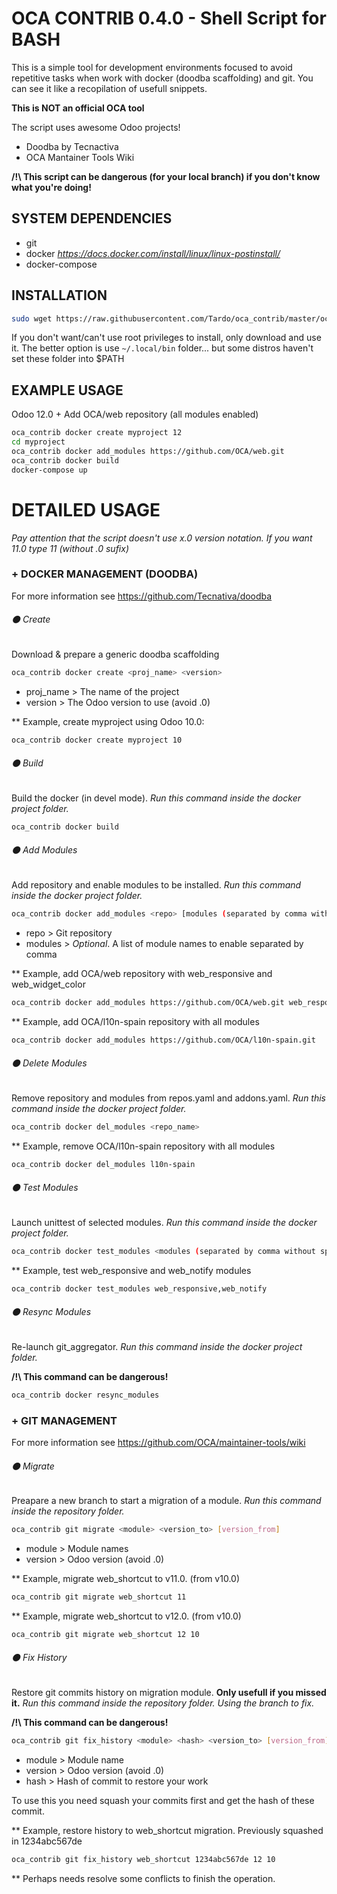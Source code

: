 # OCA CONTRIB 0.4.0 - Shell Script for BASH
This is a simple tool for development environments focused to avoid repetitive tasks when work with docker (doodba scaffolding) and git.
You can see it like a recopilation of usefull snippets.

**This is NOT an official OCA tool**

The script uses awesome Odoo projects!
- Doodba by Tecnactiva
- OCA Mantainer Tools Wiki

**/!\ This script can be dangerous (for your local branch) if you don't know what you're doing!**

## SYSTEM DEPENDENCIES
- git
- docker _https://docs.docker.com/install/linux/linux-postinstall/_
- docker-compose

## INSTALLATION
```sh
sudo wget https://raw.githubusercontent.com/Tardo/oca_contrib/master/oca_contrib.sh -O /usr/local/bin/oca_contrib && sudo chmod +x /usr/local/bin/oca_contrib
```
If you don't want/can't use root privileges to install, only download and use it. The better option is use ```~/.local/bin``` folder... but some distros haven't set these folder into $PATH

## EXAMPLE USAGE
Odoo 12.0 + Add OCA/web repository (all modules enabled)
```sh
oca_contrib docker create myproject 12
cd myproject
oca_contrib docker add_modules https://github.com/OCA/web.git
oca_contrib docker build
docker-compose up
```

# DETAILED USAGE
_Pay attention that the script doesn't use x.0 version notation. If you want 11.0 type 11 (without .0 sufix)_

### + DOCKER MANAGEMENT (DOODBA)
For more information see https://github.com/Tecnativa/doodba
###### ⚫ Create
Download & prepare a generic doodba scaffolding

```sh
oca_contrib docker create <proj_name> <version>
```
- proj_name > The name of the project
- version > The Odoo version to use (avoid .0)

** Example, create myproject using Odoo 10.0:

```sh
oca_contrib docker create myproject 10
```

###### ⚫ Build
Build the docker (in devel mode). _Run this command inside the docker project folder._

```sh
oca_contrib docker build
```

###### ⚫ Add Modules
Add repository and enable modules to be installed. _Run this command inside the docker project folder._

```sh
oca_contrib docker add_modules <repo> [modules (separated by comma without spaces)]
```
- repo > Git repository
- modules > _Optional_. A list of module names to enable separated by comma

** Example, add OCA/web repository with web_responsive and web_widget_color

```sh
oca_contrib docker add_modules https://github.com/OCA/web.git web_responsive,web_widget_color
```

** Example, add OCA/l10n-spain repository with all modules

```sh
oca_contrib docker add_modules https://github.com/OCA/l10n-spain.git
```

###### ⚫ Delete Modules
Remove repository and modules from repos.yaml and addons.yaml. _Run this command inside the docker project folder._

```sh
oca_contrib docker del_modules <repo_name>
```

** Example, remove OCA/l10n-spain repository with all modules

```sh
oca_contrib docker del_modules l10n-spain
```

###### ⚫ Test Modules
Launch unittest of selected modules. _Run this command inside the docker project folder._

```sh
oca_contrib docker test_modules <modules (separated by comma without spaces)>
```

** Example, test web_responsive and web_notify modules

```sh
oca_contrib docker test_modules web_responsive,web_notify
```

###### ⚫ Resync Modules
Re-launch git_aggregator. _Run this command inside the docker project folder._

**/!\ This command can be dangerous!**

```sh
oca_contrib docker resync_modules
```

### + GIT MANAGEMENT
For more information see https://github.com/OCA/maintainer-tools/wiki
###### ⚫ Migrate
Preapare a new branch to start a migration of a module. _Run this command inside the repository folder._

```sh
oca_contrib git migrate <module> <version_to> [version_from]
```
- module > Module names
- version > Odoo version (avoid .0)

** Example, migrate web_shortcut to v11.0. (from v10.0)

```sh
oca_contrib git migrate web_shortcut 11
```

** Example, migrate web_shortcut to v12.0. (from v10.0)

```sh
oca_contrib git migrate web_shortcut 12 10
```

###### ⚫ Fix History
Restore git commits history on migration module. **Only usefull if you missed it.** _Run this command inside the repository folder. Using the branch to fix._

**/!\ This command can be dangerous!**

```sh
oca_contrib git fix_history <module> <hash> <version_to> [version_from]
```
- module > Module name
- version > Odoo version (avoid .0)
- hash > Hash of commit to restore your work

To use this you need squash your commits first and get the hash of these commit.

** Example, restore history to web_shortcut migration. Previously squashed in 1234abc567de

```sh
oca_contrib git fix_history web_shortcut 1234abc567de 12 10
```

** Perhaps needs resolve some conflicts to finish the operation.
